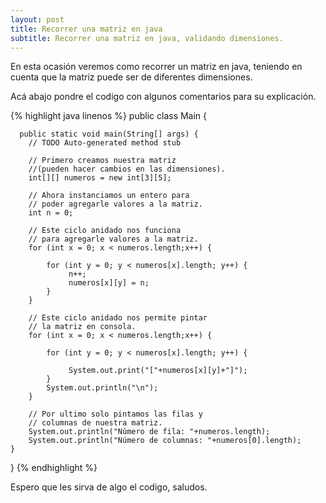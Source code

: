 ```yaml
---
layout: post
title: Recorrer una matriz en java
subtitle: Recorrer una matriz en java, validando dimensiones.
---
```


En esta ocasión veremos como recorrer un matriz en java, teniendo en cuenta que la matriz puede ser de diferentes dimensiones.

Acá abajo pondre el codigo con algunos comentarios para su explicación.

{% highlight java linenos %}
public class Main {

	  public static void main(String[] args) {
		// TODO Auto-generated method stub

		// Primero creamos nuestra matriz 
		//(pueden hacer cambios en las dimensiones).
		int[][] numeros = new int[3][5];

		// Ahora instanciamos un entero para
		// poder agregarle valores a la matriz.
		int n = 0;

		// Este ciclo anidado nos funciona
		// para agregarle valores a la matriz.
		for (int x = 0; x < numeros.length;x++) {

			for (int y = 0; y < numeros[x].length; y++) {
				 n++;
				 numeros[x][y] = n;
			}   
		}

		// Este ciclo anidado nos permite pintar
		// la matriz en consola.
		for (int x = 0; x < numeros.length;x++) {

			for (int y = 0; y < numeros[x].length; y++) {

				 System.out.print("["+numeros[x][y]+"]");
			}
			System.out.println("\n");
		}

		// Por ultimo solo pintamos las filas y
		// columnas de nuestra matriz.				
		System.out.println("Número de fila: "+numeros.length);
		System.out.println("Número de columnas: "+numeros[0].length);  
	}
}
{% endhighlight %}

Espero que les sirva de algo el codigo, saludos.